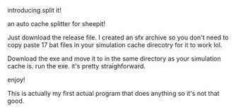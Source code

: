 

introducing split it!

an auto cache splitter for sheepit!

Just download the release file. I created an sfx archive so you don't need to copy paste 17 bat files in your simulation cache direcotry for it to work lol.

Download the exe and move it to in the same directory as your simulation cache is. run the exe. it's pretty straighforward.

enjoy!

This is actually my first actual program that does anything so it's not that good.
